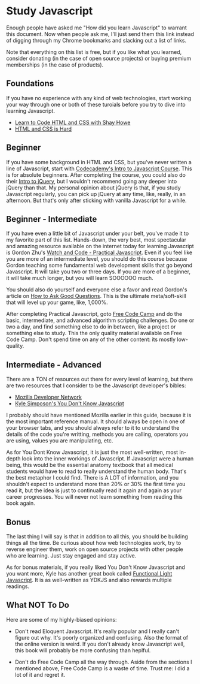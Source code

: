 # Study Javascript

Enough people have asked me "How did you learn Javascript" to warrant this document. Now when people ask me, I'll just send them this link instead of digging through my Chrome bookmarks and slacking out a list of links.

Note that everything on this list is free, but if you like what you learned, consider donating (in the case of open source projects) or buying premium memberships (in the case of products).

## Foundations

If you have no experience with any kind of web technologies, start working your way through one or both of these turoials before you try to dive into learning Javascript.

* [Learn to Code HTML and CSS with Shay Howe](https://learn.shayhowe.com/)
* [HTML and CSS is Hard](https://internetingishard.com/html-and-css/)

## Beginner

If you have some background in HTML and CSS, but you've never written a line of Javascript, start with [Codecademy's Intro to Javascript Course](https://www.codecademy.com/learn/introduction-to-javascript). This is for absolute beginners. After completing the course, you could also do their [Intro to jQuery](https://www.codecademy.com/learn/learn-jquery), but I wouldn't recommend going any deeper into jQuery than that. My personal opinion about jQuery is that, if you study Javascript regularly, you can pick up jQuery at any time, like, really, in an afternoon. But that's only after sticking with vanilla Javascript for a while.

## Beginner - Intermediate

If you have even a little bit of Javascript under your belt, you've made it to my favorite part of this list. Hands-down, the very best, most spectacular and amazing resource available on the internet today for learning Javascript is Gordon Zhu's [Watch and Code - Practical Javascript](https://watchandcode.com/p/practical-javascript). Even if you feel like you are more of an intermediate level, you should do this course because Gordon teaching some fundamental web development skills that go beyond Javascript. It will take you two or three days. If you are more of a beginner, it will take much longer, but you will learn SOOOOOO much.

You should also do yourself and everyone else a favor and read Gordon's article on [How to Ask Good Questions](https://medium.com/@gordon_zhu/how-to-be-great-at-asking-questions-e37be04d0603). This is the ultimate meta/soft-skill that will level up your game, like, 1,000%.

After completing Practical Javascript, goto [Free Code Camp](https://www.freecodecamp.org/) and do the basic, intermediate, and advanced algorithm scripting challenges. Do one or two a day, and find something else to do in between, like a project or something else to study. This the only quality material available on Free Code Camp. Don't spend time on any of the other content: its mostly low-quality. 

## Intermediate - Advanced

There are a TON of resources out there for every level of learning, but there are two resources that I consider to be the Javascript developer's bibles:

  * [Mozilla Developer Network](https://developer.mozilla.org/en-US/docs/Web/JavaScript)
  * [Kyle Simposon's You Don't Know Javascript](https://github.com/getify/You-Dont-Know-JS)
  
I probably should have mentioned Mozilla earlier in this guide, because it is the most important reference manual. It should always be open in one of your browser tabs, and you should always refer to it to understand the details of the code you're writting, methods you are calling, operators you are using, values you are manipulating, etc.

As for You Dont Know Javascript, it is just the most well-written, most in-depth look into the inner workings of Javascript. If Javascript were a human being, this would be the essential anatomy textbook that all medical students would have to read to really understand the human body. That's the best metaphor I could find. There is A LOT of information, and you shouldn't expect to understand more than 20% or 30% the first time you read it, but the idea is just to continually read it again and again as your career progresses. You will never not learn something from reading this book again.

## Bonus

The last thing I will say is that in addition to all this, you should be building things all the time. Be curious about how web technologies work, try to reverse engineer them, work on open source projects with other people who are learning. Just stay engaged and stay active.

As for bonus materials, if you really liked You Don't Know Javascript and you want more, Kyle has another great book called  [Functional Light Javascript](https://github.com/getify/Functional-Light-JS). It is as well-written as YDKJS and also rewards multiple readings.

## What NOT To Do

Here are some of my highly-biased opinions:

* Don't read Eloquent Javascript. It's really popular and I really can't figure out why. It's poorly organized and confusing. Also the format of the online version is weird. If you don't already know Javascript well, this book will probably be more confusing than heplful.

* Don't do Free Code Camp all the way through. Aside from the sections I mentioned above, Free Code Camp is a waste of time. Trust me: I did a lot of it and regret it.
